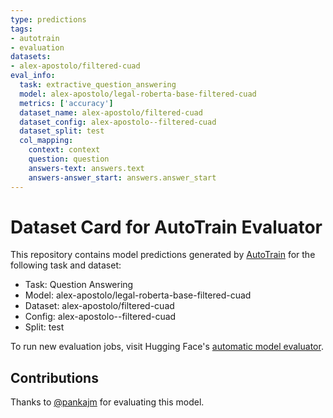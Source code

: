 ```yaml
---
type: predictions
tags:
- autotrain
- evaluation
datasets:
- alex-apostolo/filtered-cuad
eval_info:
  task: extractive_question_answering
  model: alex-apostolo/legal-roberta-base-filtered-cuad
  metrics: ['accuracy']
  dataset_name: alex-apostolo/filtered-cuad
  dataset_config: alex-apostolo--filtered-cuad
  dataset_split: test
  col_mapping:
    context: context
    question: question
    answers-text: answers.text
    answers-answer_start: answers.answer_start
---
```

# Dataset Card for AutoTrain Evaluator

This repository contains model predictions generated by [AutoTrain](https://huggingface.co/autotrain) for the following task and dataset:

* Task: Question Answering
* Model: alex-apostolo/legal-roberta-base-filtered-cuad
* Dataset: alex-apostolo/filtered-cuad
* Config: alex-apostolo--filtered-cuad
* Split: test

To run new evaluation jobs, visit Hugging Face's [automatic model evaluator](https://huggingface.co/spaces/autoevaluate/model-evaluator).

## Contributions

Thanks to [@pankajm](https://huggingface.co/pankajm) for evaluating this model.